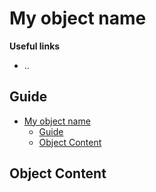 # My object name

**Useful links**
- ..
  
## Guide
- [My object name](#my-object-name)
  - [Guide](#guide)
  - [Object Content](#object-content)

## Object Content
